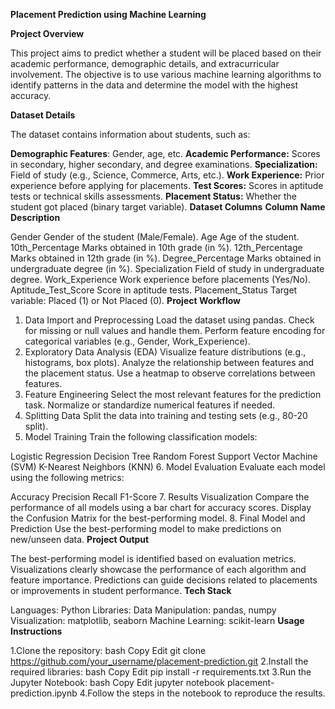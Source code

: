 **Placement Prediction using Machine Learning**

**Project Overview**

This project aims to predict whether a student will be placed based on their academic performance, demographic details, and extracurricular involvement. The objective is to use various machine learning algorithms to identify patterns in the data and determine the model with the highest accuracy.

**Dataset Details**

The dataset contains information about students, such as:

**Demographic Features**: Gender, age, etc.
**Academic Performance:** Scores in secondary, higher secondary, and degree examinations.
**Specialization:** Field of study (e.g., Science, Commerce, Arts, etc.).
**Work Experience:** Prior experience before applying for placements.
**Test Scores:** Scores in aptitude tests or technical skills assessments.
**Placement Status:** Whether the student got placed (binary target variable).
**Dataset Columns**
**Column Name	Description**

Gender	Gender of the student (Male/Female).
Age	Age of the student.
10th_Percentage	Marks obtained in 10th grade (in %).
12th_Percentage	Marks obtained in 12th grade (in %).
Degree_Percentage	Marks obtained in undergraduate degree (in %).
Specialization	Field of study in undergraduate degree.
Work_Experience	Work experience before placements (Yes/No).
Aptitude_Test_Score	Score in aptitude tests.
Placement_Status	Target variable: Placed (1) or Not Placed (0).
**Project Workflow**

1. Data Import and Preprocessing
Load the dataset using pandas.
Check for missing or null values and handle them.
Perform feature encoding for categorical variables (e.g., Gender, Work_Experience).
2. Exploratory Data Analysis (EDA)
Visualize feature distributions (e.g., histograms, box plots).
Analyze the relationship between features and the placement status.
Use a heatmap to observe correlations between features.
3. Feature Engineering
Select the most relevant features for the prediction task.
Normalize or standardize numerical features if needed.
4. Splitting Data
Split the data into training and testing sets (e.g., 80-20 split).
5. Model Training
Train the following classification models:

Logistic Regression
Decision Tree
Random Forest
Support Vector Machine (SVM)
K-Nearest Neighbors (KNN)
6. Model Evaluation
Evaluate each model using the following metrics:

Accuracy
Precision
Recall
F1-Score
7. Results Visualization
Compare the performance of all models using a bar chart for accuracy scores.
Display the Confusion Matrix for the best-performing model.
8. Final Model and Prediction
Use the best-performing model to make predictions on new/unseen data.
**Project Output**

The best-performing model is identified based on evaluation metrics.
Visualizations clearly showcase the performance of each algorithm and feature importance.
Predictions can guide decisions related to placements or improvements in student performance.
**Tech Stack**

Languages: Python
Libraries:
Data Manipulation: pandas, numpy
Visualization: matplotlib, seaborn
Machine Learning: scikit-learn
**Usage Instructions**

1.Clone the repository:
bash
Copy
Edit
git clone https://github.com/your_username/placement-prediction.git
2.Install the required libraries:
bash
Copy
Edit
pip install -r requirements.txt
3.Run the Jupyter Notebook:
bash
Copy
Edit
jupyter notebook placement-prediction.ipynb
4.Follow the steps in the notebook to reproduce the results.
